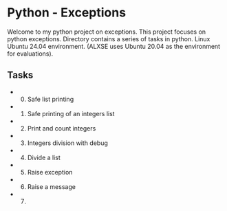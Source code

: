 # Python - Exceptions

Welcome to my python project on exceptions. This project focuses on python exceptions. Directory contains a series of tasks in python. Linux Ubuntu 24.04 environment. (ALXSE uses Ubuntu 20.04 as the environment for evaluations).

## Tasks

- 0. Safe list printing
- 1. Safe printing of an integers list
- 2. Print and count integers
- 3. Integers division with debug
- 4. Divide a list
- 5. Raise exception
- 6. Raise a message
- 7.
